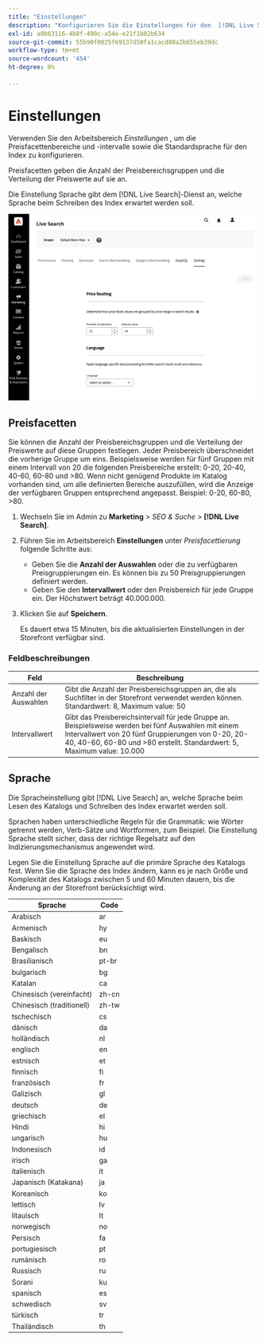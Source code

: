 ```yaml
---
title: "Einstellungen"
description: "Konfigurieren Sie die Einstellungen für den  [!DNL Live Search] Dienst."
exl-id: a0b63116-4b8f-490c-a54e-e21f1b02b634
source-git-commit: 55b90f0025f69137d50fa1cacd80a2b655eb39dc
workflow-type: tm+mt
source-wordcount: '454'
ht-degree: 0%

---
```


# Einstellungen

Verwenden Sie den Arbeitsbereich *Einstellungen* , um die Preisfacettenbereiche und -intervalle sowie die Standardsprache für den Index zu konfigurieren.

Preisfacetten geben die Anzahl der Preisbereichsgruppen und die Verteilung der Preiswerte auf sie an.

Die Einstellung Sprache gibt dem [!DNL Live Search]-Dienst an, welche Sprache beim Schreiben des Index erwartet werden soll.

![Einstellungen](assets/settings.png)

## Preisfacetten

Sie können die Anzahl der Preisbereichsgruppen und die Verteilung der Preiswerte auf diese Gruppen festlegen. Jeder Preisbereich überschneidet die vorherige Gruppe um eins. Beispielsweise werden für fünf Gruppen mit einem Intervall von 20 die folgenden Preisbereiche erstellt: 0-20, 20-40, 40-60, 60-80 und >80. Wenn nicht genügend Produkte im Katalog vorhanden sind, um alle definierten Bereiche auszufüllen, wird die Anzeige der verfügbaren Gruppen entsprechend angepasst. Beispiel: 0-20, 60-80, >80.

1. Wechseln Sie im Admin zu **Marketing** > *SEO &amp; Suche* > **[!DNL Live Search]**.
1. Führen Sie im Arbeitsbereich **Einstellungen** unter *Preisfacettierung* folgende Schritte aus:
   * Geben Sie die **Anzahl der Auswahlen** oder die zu verfügbaren Preisgruppierungen ein. Es können bis zu 50 Preisgruppierungen definiert werden.
   * Geben Sie den **Intervallwert** oder den Preisbereich für jede Gruppe ein. Der Höchstwert beträgt 40.000.000.
1. Klicken Sie auf **Speichern**.

   Es dauert etwa 15 Minuten, bis die aktualisierten Einstellungen in der Storefront verfügbar sind.

### Feldbeschreibungen

| Feld | Beschreibung |
|--- |--- |
| Anzahl der Auswahlen | Gibt die Anzahl der Preisbereichsgruppen an, die als Suchfilter in der Storefront verwendet werden können. Standardwert: 8, Maximum value: 50 |
| Intervallwert | Gibt das Preisbereichsintervall für jede Gruppe an. Beispielsweise werden bei fünf Auswahlen mit einem Intervallwert von 20 fünf Gruppierungen von 0-20, 20-40, 40-60, 60-80 und >80 erstellt. Standardwert: 5, Maximum value: 10.000 |

## Sprache

Die Spracheinstellung gibt [!DNL Live Search] an, welche Sprache beim Lesen des Katalogs und Schreiben des Index erwartet werden soll.

Sprachen haben unterschiedliche Regeln für die Grammatik: wie Wörter getrennt werden, Verb-Sätze und Wortformen, zum Beispiel.
Die Einstellung Sprache stellt sicher, dass der richtige Regelsatz auf den Indizierungsmechanismus angewendet wird.

Legen Sie die Einstellung Sprache auf die primäre Sprache des Katalogs fest. Wenn Sie die Sprache des Index ändern, kann es je nach Größe und Komplexität des Katalogs zwischen 5 und 60 Minuten dauern, bis die Änderung an der Storefront berücksichtigt wird.

| Sprache | Code |
|----|----|
| Arabisch | ar |
| Armenisch | hy |
| Baskisch | eu |
| Bengalisch | bn |
| Brasilianisch | pt-br |
| bulgarisch | bg |
| Katalan | ca |
| Chinesisch (vereinfacht) | zh-cn |
| Chinesisch (traditionell) | zh-tw |
| tschechisch | cs |
| dänisch | da |
| holländisch | nl |
| englisch | en |
| estnisch | et |
| finnisch | fi |
| französisch | fr |
| Galizisch | gl |
| deutsch | de |
| griechisch | el |
| Hindi | hi |
| ungarisch | hu |
| Indonesisch | id |
| irisch | ga |
| italienisch | it |
| Japanisch (Katakana) | ja |
| Koreanisch | ko |
| lettisch | lv |
| litauisch | lt |
| norwegisch | no |
| Persisch | fa |
| portugiesisch | pt |
| rumänisch | ro |
| Russisch | ru |
| Sorani | ku |
| spanisch | es |
| schwedisch | sv |
| türkisch | tr |
| Thailändisch | th |
